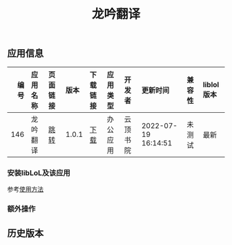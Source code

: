 ﻿---
id: 146
title: 龙吟翻译
toc: true
weight: 146
---

## 应用信息 
|   编号 | 应用名称   | 页面链接                                       | 版本    | 下载链接                                                                                 | 应用类型   | 开发者   | 更新时间                | 兼容性   | liblol版本   |
|-----:|:-------|:-------------------------------------------|:------|:-------------------------------------------------------------------------------------|:-------|:------|:--------------------|:------|:-----------|
|  146 | 龙吟翻译   | [跳转](http://app.loongapps.cn/#/detail/146) | 1.0.1 | [下载](http://113.24.212.22:8090/upload/file/interpreter-depend_1.0.1_loongarch64.deb) | 办公应用   | 云顶书院  | 2022-07-19 16:14:51 | 未测试   | 最新         |
### 安装libLoL及该应用 
参考[使用方法](/docs/usage) 
### 额外操作 


## 历史版本 
 